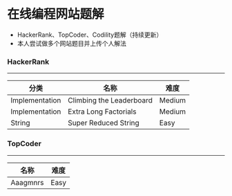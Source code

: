 # 在线编程网站题解
* HackerRank、TopCoder、Codility题解（持续更新）
* 本人尝试做多个网站题目并上传个人解法

### HackerRank
----
分类 | 名称 |  难度  
-|-|-
Implementation | Climbing the Leaderboard | Medium |
Implementation | Extra Long Factorials | Medium |
String | Super Reduced String | Easy |

### TopCoder
----
名称 |  难度  
-|-
Aaagmnrs | Easy
